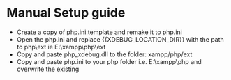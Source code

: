 # Manual Setup guide
- Create a copy of php.ini.template and remake it to php.ini
- Open the php.ini and replace {{XDEBUG_LOCATION_DIR}} with the path to php\ext ie E:\xampp\php\ext
- Copy and paste php_xdebug.dll to the folder: xampp/php/ext
- Copy and paste php.ini to your php folder i.e. E:\xampp\php and overwrite the existing